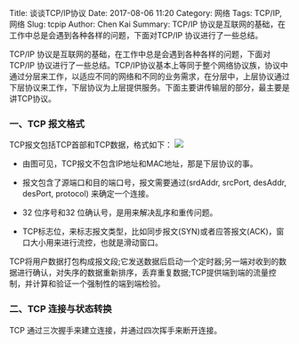 Title: 谈谈TCP/IP协议
Date: 2017-08-06 11:20
Category: 网络
Tags: TCP/IP, 网络
Slug: tcpip
Author: Chen Kai
Summary: TCP/IP 协议是互联网的基础，在工作中总是会遇到各种各样的问题，下面对TCP/IP 协议进行了一些总结。

TCP/IP 协议是互联网的基础，在工作中总是会遇到各种各样的问题，下面对TCP/IP 协议进行了一些总结。TCP/IP协议基本上等同于整个网络协议族，协议中通过分层来工作，以适应不同的网络和不同的业务需求，在分层中，上层协议通过下层协议来工作，下层协议为上层提供服务。下面主要讲传输层的部分，最主要是讲TCP协议。

### 一、TCP 报文格式
TCP报文包括TCP首部和TCP数据，格式如下：
![](https://i.loli.net/2017/08/06/59868e0e7ddf5.png)
* 由图可见，TCP报文不包含IP地址和MAC地址，那是下层协议的事。

* 报文包含了源端口和目的端口号，报文需要通过(srdAddr, srcPort, desAddr, desPort, protocol) 来确定一个连接。

* 32 位序号和32 位确认号，是用来解决乱序和重传问题。

* TCP标志位，来标志报文类型，比如同步报文(SYN)或者应答报文(ACK)，窗口大小用来进行流控，也就是滑动窗口。

TCP将用户数据打包构成报文段;它发送数据后启动一个定时器;另一端对收到的数据进行确认，对失序的数据重新排序，丢弃重复数据;TCP提供端到端的流量控制，并计算和验证一个强制性的端到端检验。

### 二、TCP 连接与状态转换

TCP 通过三次握手来建立连接，并通过四次挥手来断开连接。

  ​

